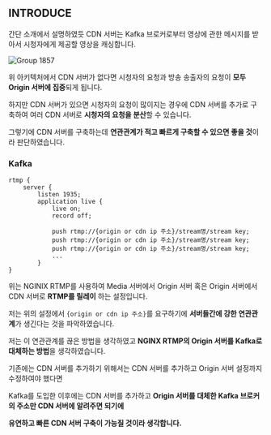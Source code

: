 ## INTRODUCE

간단 소개에서 설명하였듯 CDN 서버는 Kafka 브로커로부터 영상에 관한 메시지를 받아서 시청자에게 제공할 영상을 캐싱합니다.


![Group 1857](https://user-images.githubusercontent.com/102807742/218959914-c94d309e-8ef6-4c4e-b357-39f2a184fc07.png)

위 아키텍처에서 CDN 서버가 없다면 시청자의 요청과 방송 송출자의 요청이 **모두 Origin 서버에 집중**되게 됩니다.

하지만 CDN 서버가 있으면 시청자의 요청이 많이지는 경우에 CDN 서버를 추가로 구축하여 여러 CDN 서버로 **시청자의 요청을 분산**할 수 있습니다.

그렇기에 CDN 서버를 구축하는데 **연관관계가 적고 빠르게 구축할 수 있으면 좋을 것**이라 판단하였습니다.

### Kafka

```
rtmp {
    server {
        listen 1935;
        application live {
            live on;
            record off;

            push rtmp://{origin or cdn ip 주소}/stream명/stream key;
            push rtmp://{origin or cdn ip 주소}/stream명/stream key;
            push rtmp://{origin or cdn ip 주소}/stream명/stream key;
            ...
        }
}
```

위는 NGINIX RTMP를 사용하여 Media 서버에서 Origin 서버 혹은 Origin 서버에서 CDN 서버로 **RTMP를 릴레이** 하는 설정입니다.

저는 위의 설정에서 `{origin or cdn ip 주소}`를 요구하기에 **서버들간에 강한 연관관계**가 생긴다는 것을 파악하였습니다.

저는 이 연관관계를 끊은 방법을 생각하였고 **NGINX RTMP의 Origin 서버를 Kafka로 대체하는 방법**을 생각하였습니다.

기존에는 CDN 서버를 추가하기 위해서는 CDN 서버를 추가하고 Origin 서버 설정까지 수정하여야 했다면

Kafka를 도입한 이후에는 CDN 서버를 추가하고 **Origin 서버를 대체한 Kafka 브로커의 주소만 CDN 서버에 알려주면 되기에**

**유연하고 빠른 CDN 서버 구축이 가능질 것이라 생각합니다.**